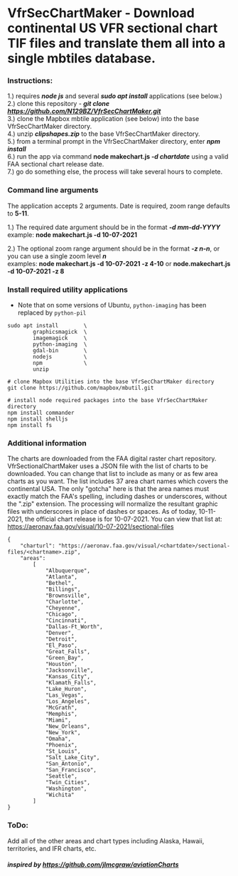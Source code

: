 # VfrSecChartMaker - Download continental US VFR sectional chart TIF files and translate them all into a single mbtiles database.  

### Instructions:   
1.) requires ***node js*** and several ***sudo apt install*** applications (see below.)  
2.) clone this repository - ***git clone https://github.com/N129BZ/VfrSecChartMaker.git***    
3.) clone the Mapbox mbtile application (see below) into the base VfrSecChartMaker directory.       
4.) unzip ***clipshapes.zip*** to the base VfrSecChartMaker directory.   
5.) from a terminal prompt in the VfrSecChartMaker directory, enter ***npm install***     
6.) run the app via command **node makechart.js *-d chartdate*** using a valid FAA sectional chart release date.        
7.) go do something else, the process will take several hours to complete.
     
### Command line arguments    
The application accepts 2 arguments. Date is required, zoom range defaults to **5-11**.     
        
1.) The required date argument should be in the format ***-d mm-dd-YYYY***            
        example: **node makechart.js -d 10-07-2021**        
            
2.) The optional zoom range argument should be in the format ***-z n-n***, or you can use a single zoom level ***n***                
        examples: **node makechart.js -d 10-07-2021 -z 4-10** or **node.makechart.js -d 10-07-2021 -z 8**     
                        
### Install required utility applications
* Note that on some versions of Ubuntu, ```python-imaging``` has been replaced by ```python-pil```
```
sudo apt install        \   
        graphicsmagick  \
        imagemagick     \
        python-imaging  \
        gdal-bin        \
        nodejs          \
        npm             \
        unzip
        
# clone Mapbox Utilities into the base VfrSecChartMaker directory
git clone https://github.com/mapbox/mbutil.git     
      
# install node required packages into the base VfrSecChartMaker directory
npm install commander      
npm install shelljs   
npm install fs      

```
### Additional information       
The charts are downloaded from the FAA digital raster chart repository. VfrSectionalChartMaker uses a JSON file with the list of charts to be downloaded. You can change that list to include as many or as few area charts as you want. The list includes 37 area chart names which covers the continental USA. The only "gotcha" here is that the area names must exactly match the FAA's spelling, including dashes or underscores, without the ".zip" extension. The processing will normalize the resultant graphic files with underscores in place of dashes or spaces. As of today, 10-11-2021, the official chart release is for 10-07-2021.  You can view that list at: https://aeronav.faa.gov/visual/10-07-2021/sectional-files    
```
{
    "charturl": "https://aeronav.faa.gov/visual/<chartdate>/sectional-files/<chartname>.zip",
    "areas":
        [
            "Albuquerque",
            "Atlanta",
            "Bethel",
            "Billings",
            "Brownsville",
            "Charlotte",
            "Cheyenne",
            "Chicago",
            "Cincinnati",
            "Dallas-Ft_Worth",
            "Denver",
            "Detroit",
            "El_Paso",
            "Great_Falls",
            "Green_Bay",
            "Houston",
            "Jacksonville",
            "Kansas_City",
            "Klamath_Falls",
            "Lake_Huron",
            "Las_Vegas",
            "Los_Angeles",
            "McGrath",
            "Memphis",
            "Miami",
            "New_Orleans",
            "New_York",
            "Omaha", 
            "Phoenix",
            "St_Louis",
            "Salt_Lake_City",
            "San_Antonio",
            "San_Francisco",
            "Seattle",
            "Twin_Cities",
            "Washington",
            "Wichita"            
        ]
}
```

### ToDo:    
Add all of the other areas and chart types including Alaska, Hawaii, territories, and IFR charts, etc.    
     
      
#### ***inspired by https://github.com/jlmcgraw/aviationCharts*** 

